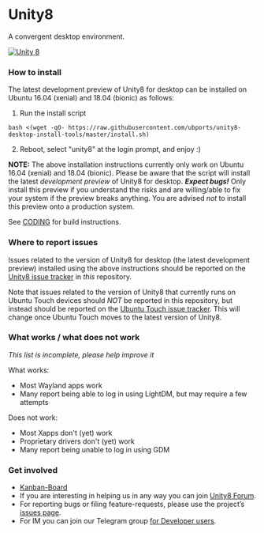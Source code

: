 # Unity8

A convergent desktop environment.


[![Unity 8](http://ubuntufun.de/wp-content/uploads/2016/05/screenshot20160518_232322980.png)](https://unity8.io)


### How to install

The latest development preview of Unity8 for desktop can be installed on Ubuntu 16.04 (xenial) and 18.04 (bionic) as follows:

1. Run the install script
```
bash <(wget -qO- https://raw.githubusercontent.com/ubports/unity8-desktop-install-tools/master/install.sh)
```
2. Reboot, select "unity8" at the login prompt, and enjoy :)


**NOTE:**  The above installation instructions currently only work on Ubuntu 16.04 (xenial) and 18.04 (bionic). Please be aware that the script will install the latest *development preview* of Unity8 for desktop.  ***Expect bugs!***  Only install this preview if you understand the risks and are willing/able to fix your system if the preview breaks anything.  You are advised *not* to install this preview onto a production system.

See [CODING](CODING) for build instructions.


### Where to report issues

Issues related to the version of Unity8 for desktop (the latest development preview) installed using the above instructions should be reported on the [Unity8 issue tracker](https://github.com/ubports/unity8/issues) in *this* repository.

Note that issues related to the version of Unity8 that currently runs on Ubuntu Touch devices should *NOT* be reported in this repository, but instead should be reported on the [Ubuntu Touch issue tracker](https://github.com/ubports/ubuntu-touch/issues). This will change once Ubuntu Touch moves to the latest version of Unity8.


### What works / what does not work

*This list is incomplete, please help improve it*

What works:
- Most Wayland apps work
- Many report being able to log in using LightDM, but may require a few attempts

Does not work:
- Most Xapps don't (yet) work
- Proprietary drivers don't (yet) work
- Many report being unable to log in using GDM


### Get involved

* [Kanban-Board](https://github.com/ubports/unity8/projects/1)
* If you are interesting in helping us in any way you can join [Unity8 Forum](https://forums.ubports.com/category/36/unity8).
* For reporting bugs or filing feature-requests, please use the project’s [issues page](https://github.com/ubports/unity8/issues).
* For IM you can join our Telegram group [for Developer users](https://t.me/UBports_Unity8).
